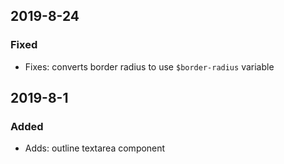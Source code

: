 ## 2019-8-24

### Fixed

- Fixes: converts border radius to use `$border-radius` variable

## 2019-8-1

### Added

- Adds: outline textarea component
